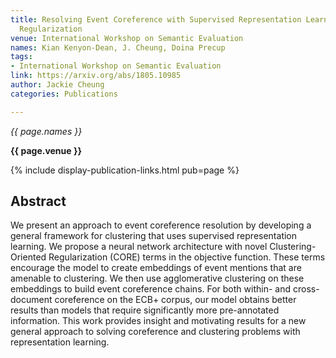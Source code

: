 ```yaml
---
title: Resolving Event Coreference with Supervised Representation Learning and Clustering-Oriented
  Regularization
venue: International Workshop on Semantic Evaluation
names: Kian Kenyon-Dean, J. Cheung, Doina Precup
tags:
- International Workshop on Semantic Evaluation
link: https://arxiv.org/abs/1805.10985
author: Jackie Cheung
categories: Publications

---
```


*{{ page.names }}*

**{{ page.venue }}**

{% include display-publication-links.html pub=page %}

## Abstract

We present an approach to event coreference resolution by developing a general framework for clustering that uses supervised representation learning. We propose a neural network architecture with novel Clustering-Oriented Regularization (CORE) terms in the objective function. These terms encourage the model to create embeddings of event mentions that are amenable to clustering. We then use agglomerative clustering on these embeddings to build event coreference chains. For both within- and cross-document coreference on the ECB+ corpus, our model obtains better results than models that require significantly more pre-annotated information. This work provides insight and motivating results for a new general approach to solving coreference and clustering problems with representation learning.